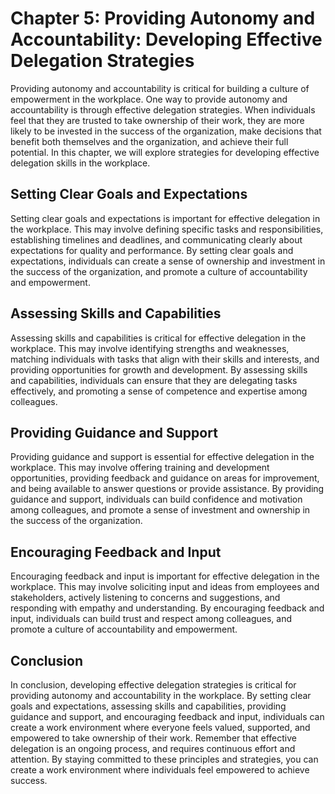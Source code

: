 Chapter 5: Providing Autonomy and Accountability: Developing Effective Delegation Strategies
============================================================================================

Providing autonomy and accountability is critical for building a culture of empowerment in the workplace. One way to provide autonomy and accountability is through effective delegation strategies. When individuals feel that they are trusted to take ownership of their work, they are more likely to be invested in the success of the organization, make decisions that benefit both themselves and the organization, and achieve their full potential. In this chapter, we will explore strategies for developing effective delegation skills in the workplace.

Setting Clear Goals and Expectations
------------------------------------

Setting clear goals and expectations is important for effective delegation in the workplace. This may involve defining specific tasks and responsibilities, establishing timelines and deadlines, and communicating clearly about expectations for quality and performance. By setting clear goals and expectations, individuals can create a sense of ownership and investment in the success of the organization, and promote a culture of accountability and empowerment.

Assessing Skills and Capabilities
---------------------------------

Assessing skills and capabilities is critical for effective delegation in the workplace. This may involve identifying strengths and weaknesses, matching individuals with tasks that align with their skills and interests, and providing opportunities for growth and development. By assessing skills and capabilities, individuals can ensure that they are delegating tasks effectively, and promoting a sense of competence and expertise among colleagues.

Providing Guidance and Support
------------------------------

Providing guidance and support is essential for effective delegation in the workplace. This may involve offering training and development opportunities, providing feedback and guidance on areas for improvement, and being available to answer questions or provide assistance. By providing guidance and support, individuals can build confidence and motivation among colleagues, and promote a sense of investment and ownership in the success of the organization.

Encouraging Feedback and Input
------------------------------

Encouraging feedback and input is important for effective delegation in the workplace. This may involve soliciting input and ideas from employees and stakeholders, actively listening to concerns and suggestions, and responding with empathy and understanding. By encouraging feedback and input, individuals can build trust and respect among colleagues, and promote a culture of accountability and empowerment.

Conclusion
----------

In conclusion, developing effective delegation strategies is critical for providing autonomy and accountability in the workplace. By setting clear goals and expectations, assessing skills and capabilities, providing guidance and support, and encouraging feedback and input, individuals can create a work environment where everyone feels valued, supported, and empowered to take ownership of their work. Remember that effective delegation is an ongoing process, and requires continuous effort and attention. By staying committed to these principles and strategies, you can create a work environment where individuals feel empowered to achieve success.
